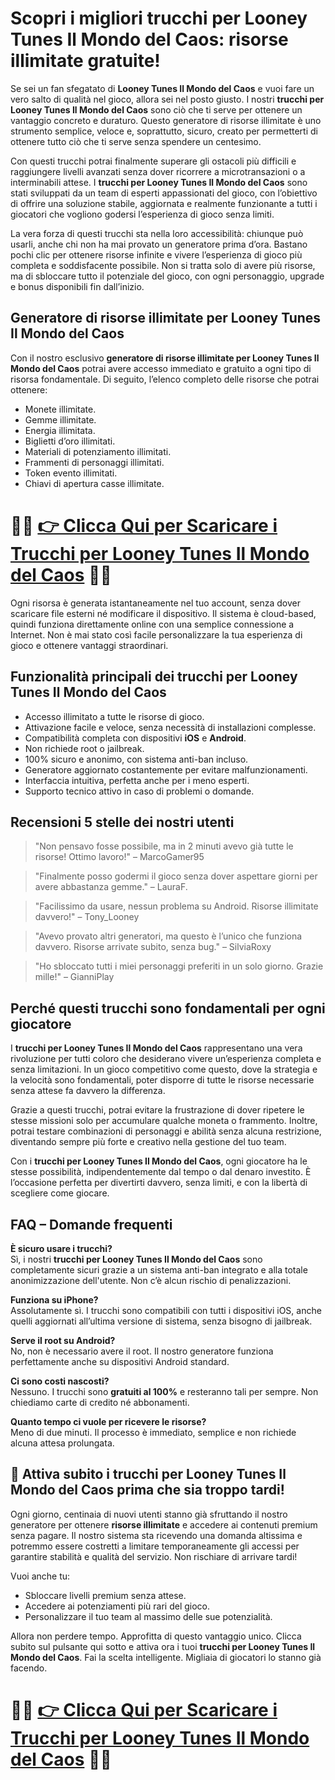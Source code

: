 <h1>Scopri i migliori trucchi per Looney Tunes Il Mondo del Caos: risorse illimitate gratuite!</h1>

<p>Se sei un fan sfegatato di <strong>Looney Tunes Il Mondo del Caos</strong> e vuoi fare un vero salto di qualità nel gioco, allora sei nel posto giusto. I nostri <strong>trucchi per Looney Tunes Il Mondo del Caos</strong> sono ciò che ti serve per ottenere un vantaggio concreto e duraturo. Questo generatore di risorse illimitate è uno strumento semplice, veloce e, soprattutto, sicuro, creato per permetterti di ottenere tutto ciò che ti serve senza spendere un centesimo.</p>

<p>Con questi trucchi potrai finalmente superare gli ostacoli più difficili e raggiungere livelli avanzati senza dover ricorrere a microtransazioni o a interminabili attese. I <strong>trucchi per Looney Tunes Il Mondo del Caos</strong> sono stati sviluppati da un team di esperti appassionati del gioco, con l’obiettivo di offrire una soluzione stabile, aggiornata e realmente funzionante a tutti i giocatori che vogliono godersi l’esperienza di gioco senza limiti.</p>

<p>La vera forza di questi trucchi sta nella loro accessibilità: chiunque può usarli, anche chi non ha mai provato un generatore prima d’ora. Bastano pochi clic per ottenere risorse infinite e vivere l’esperienza di gioco più completa e soddisfacente possibile. Non si tratta solo di avere più risorse, ma di sbloccare tutto il potenziale del gioco, con ogni personaggio, upgrade e bonus disponibili fin dall’inizio.</p>

<h2>Generatore di risorse illimitate per Looney Tunes Il Mondo del Caos</h2>

<p>Con il nostro esclusivo <strong>generatore di risorse illimitate per Looney Tunes Il Mondo del Caos</strong> potrai avere accesso immediato e gratuito a ogni tipo di risorsa fondamentale. Di seguito, l’elenco completo delle risorse che potrai ottenere:</p>

<ul>
  <li>Monete illimitate.</li>
  <li>Gemme illimitate.</li>
  <li>Energia illimitata.</li>
  <li>Biglietti d’oro illimitati.</li>
  <li>Materiali di potenziamento illimitati.</li>
  <li>Frammenti di personaggi illimitati.</li>
  <li>Token evento illimitati.</li>
  <li>Chiavi di apertura casse illimitate.</li>
</ul>

# 🔴🔴 **[👉 Clicca Qui per Scaricare i Trucchi per Looney Tunes Il Mondo del Caos](https://tinyurl.com/MobileLeggenda)** 🔴🔴

<p>Ogni risorsa è generata istantaneamente nel tuo account, senza dover scaricare file esterni né modificare il dispositivo. Il sistema è cloud-based, quindi funziona direttamente online con una semplice connessione a Internet. Non è mai stato così facile personalizzare la tua esperienza di gioco e ottenere vantaggi straordinari.</p>

<h2>Funzionalità principali dei trucchi per Looney Tunes Il Mondo del Caos</h2>

<ul>
  <li>Accesso illimitato a tutte le risorse di gioco.</li>
  <li>Attivazione facile e veloce, senza necessità di installazioni complesse.</li>
  <li>Compatibilità completa con dispositivi <strong>iOS</strong> e <strong>Android</strong>.</li>
  <li>Non richiede root o jailbreak.</li>
  <li>100% sicuro e anonimo, con sistema anti-ban incluso.</li>
  <li>Generatore aggiornato costantemente per evitare malfunzionamenti.</li>
  <li>Interfaccia intuitiva, perfetta anche per i meno esperti.</li>
  <li>Supporto tecnico attivo in caso di problemi o domande.</li>
</ul>

<h2>Recensioni 5 stelle dei nostri utenti</h2>

<blockquote>
  <p>"Non pensavo fosse possibile, ma in 2 minuti avevo già tutte le risorse! Ottimo lavoro!" – MarcoGamer95</p>
</blockquote>

<blockquote>
  <p>"Finalmente posso godermi il gioco senza dover aspettare giorni per avere abbastanza gemme." – LauraF.</p>
</blockquote>

<blockquote>
  <p>"Facilissimo da usare, nessun problema su Android. Risorse illimitate davvero!" – Tony_Looney</p>
</blockquote>

<blockquote>
  <p>"Avevo provato altri generatori, ma questo è l’unico che funziona davvero. Risorse arrivate subito, senza bug." – SilviaRoxy</p>
</blockquote>

<blockquote>
  <p>"Ho sbloccato tutti i miei personaggi preferiti in un solo giorno. Grazie mille!" – GianniPlay</p>
</blockquote>

<h2>Perché questi trucchi sono fondamentali per ogni giocatore</h2>

<p>I <strong>trucchi per Looney Tunes Il Mondo del Caos</strong> rappresentano una vera rivoluzione per tutti coloro che desiderano vivere un’esperienza completa e senza limitazioni. In un gioco competitivo come questo, dove la strategia e la velocità sono fondamentali, poter disporre di tutte le risorse necessarie senza attese fa davvero la differenza.</p>

<p>Grazie a questi trucchi, potrai evitare la frustrazione di dover ripetere le stesse missioni solo per accumulare qualche moneta o frammento. Inoltre, potrai testare combinazioni di personaggi e abilità senza alcuna restrizione, diventando sempre più forte e creativo nella gestione del tuo team.</p>

<p>Con i <strong>trucchi per Looney Tunes Il Mondo del Caos</strong>, ogni giocatore ha le stesse possibilità, indipendentemente dal tempo o dal denaro investito. È l’occasione perfetta per divertirti davvero, senza limiti, e con la libertà di scegliere come giocare.</p>

<h2>FAQ – Domande frequenti</h2>

<p><strong>È sicuro usare i trucchi?</strong><br>
Sì, i nostri <strong>trucchi per Looney Tunes Il Mondo del Caos</strong> sono completamente sicuri grazie a un sistema anti-ban integrato e alla totale anonimizzazione dell'utente. Non c’è alcun rischio di penalizzazioni.</p>

<p><strong>Funziona su iPhone?</strong><br>
Assolutamente sì. I trucchi sono compatibili con tutti i dispositivi iOS, anche quelli aggiornati all’ultima versione di sistema, senza bisogno di jailbreak.</p>

<p><strong>Serve il root su Android?</strong><br>
No, non è necessario avere il root. Il nostro generatore funziona perfettamente anche su dispositivi Android standard.</p>

<p><strong>Ci sono costi nascosti?</strong><br>
Nessuno. I trucchi sono <strong>gratuiti al 100%</strong> e resteranno tali per sempre. Non chiediamo carte di credito né abbonamenti.</p>

<p><strong>Quanto tempo ci vuole per ricevere le risorse?</strong><br>
Meno di due minuti. Il processo è immediato, semplice e non richiede alcuna attesa prolungata.</p>

<h2>🚨 Attiva subito i trucchi per Looney Tunes Il Mondo del Caos prima che sia troppo tardi!</h2>

<p>Ogni giorno, centinaia di nuovi utenti stanno già sfruttando il nostro generatore per ottenere <strong>risorse illimitate</strong> e accedere ai contenuti premium senza pagare. Il nostro sistema sta ricevendo una domanda altissima e potremmo essere costretti a limitare temporaneamente gli accessi per garantire stabilità e qualità del servizio. Non rischiare di arrivare tardi!</p>

<p>Vuoi anche tu:</p>
<ul>
  <li>Sbloccare livelli premium senza attese.</li>
  <li>Accedere ai potenziamenti più rari del gioco.</li>
  <li>Personalizzare il tuo team al massimo delle sue potenzialità.</li>
</ul>

<p>Allora non perdere tempo. Approfitta di questo vantaggio unico. Clicca subito sul pulsante qui sotto e attiva ora i tuoi <strong>trucchi per Looney Tunes Il Mondo del Caos</strong>. Fai la scelta intelligente. Migliaia di giocatori lo stanno già facendo.</p>

# 🔴🔴 **[👉 Clicca Qui per Scaricare i Trucchi per Looney Tunes Il Mondo del Caos](https://tinyurl.com/MobileLeggenda)** 🔴🔴
